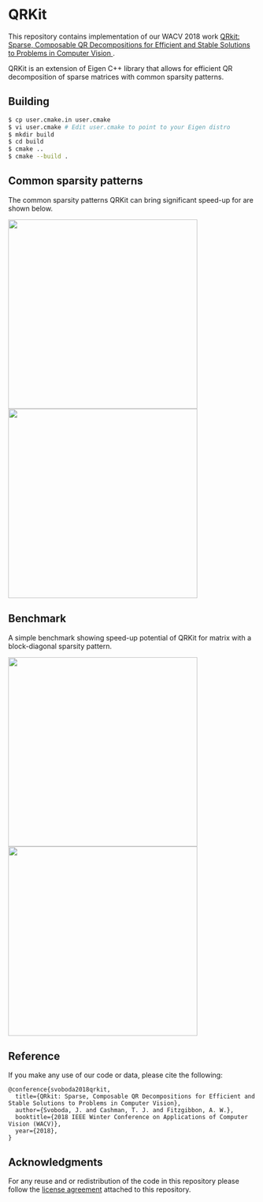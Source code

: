 # QRKit

This repository contains implementation of our WACV 2018 work [QRkit: Sparse, Composable QR Decompositions for Efficient and Stable Solutions to Problems in Computer Vision
](https://arxiv.org/abs/1802.03773).

QRKit is an extension of Eigen C++ library that allows for efficient QR decomposition of sparse matrices with common sparsity patterns.

## Building
```sh
$ cp user.cmake.in user.cmake
$ vi user.cmake # Edit user.cmake to point to your Eigen distro
$ mkdir build
$ cd build
$ cmake ..
$ cmake --build .
```

## Common sparsity patterns
The common sparsity patterns QRKit can bring significant speed-up for are shown below.
<p float="left">
<img src="imgs/sparsity_patterns.png"  width="384" />
<img src="imgs/sparsity_patterns_2.png"  width="384" />
</p>

## Benchmark
A simple benchmark showing speed-up potential of QRKit for matrix with a block-diagonal sparsity pattern.
<p float="left">
<img src="imgs/benchmark_graph.png"  width="384" />
<img src="imgs/benchmark_table.png"  width="384" />
</p>

## Reference
If you make any use of our code or data, please cite the following:
```
@conference{svoboda2018qrkit,
  title={QRkit: Sparse, Composable QR Decompositions for Efficient and Stable Solutions to Problems in Computer Vision}, 
  author={Svoboda, J. and Cashman, T. J. and Fitzgibbon, A. W.},
  booktitle={2018 IEEE Winter Conference on Applications of Computer Vision (WACV)}, 
  year={2018},
}
```

## Acknowledgments
For any reuse and or redistribution of the code in this repository please follow the [license agreement](./LICENSE) attached to this repository.




